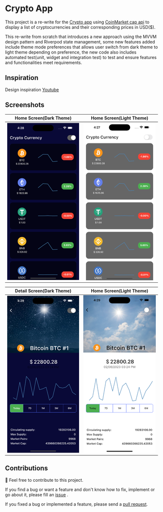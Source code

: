 # Crypto App

This project is a re-write for the [Crypto app](https://www.youtube.com/watch?v=howT44GSk_Y&list=WL&index=116&t=2098s) using [CoinMarket cap api](https://pro-api.coinmarketcap.com) 
to display a list of cryptocurrencies and their corresponding prices in USD($).

This re-write from scratch that introduces a new approach using the MVVM design pattern and Riverpod state management,
some new features added include theme mode preferences that allows user switch from dark theme to light theme depending on preference,
the new code also includes automated test(unit, widget and integration test) to test  and ensure features and functionalities meet requirements.


## Inspiration

Design inspiration [Youtube](https://www.youtube.com/watch?v=howT44GSk_Y&list=WL&index=116&t=2098s)

## Screenshots

| Home Screen(Dark Theme) | Home Screen(Light Theme) | 
|    :---:     |     :---:      |  
| <img src="assets/screenshots/homeScreenDark.png" width="500">   | <img src="assets/screenshots/homeScreenLight.png" width="500">   |

| Detail Screen(Dark Theme) | Home Screen(Light Theme) | 
|    :---:     |     :---:      |  
| <img src="assets/screenshots/detailScreenDark.png" width="500">   | <img src="assets/screenshots/detailScreenBright.png" width="500">   |


## Contributions

🎉 Feel free to contribute to this project.

If you find a bug or want a feature and don't know how to fix, implement or go about it, please fill an [issue](https://github.com/GreatGodson/ice_app/issues) .

If you fixed a bug or implemented a feature, please send a [pull request](https://github.com/GreatGodson/ice_app/pulls).

